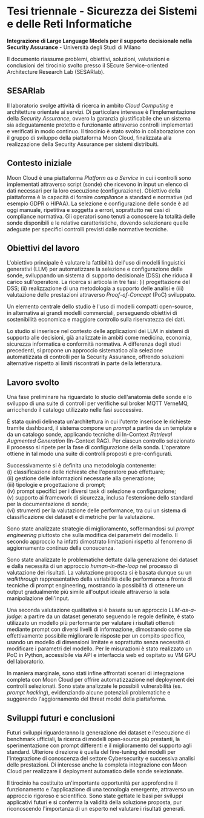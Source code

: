 # Tesi triennale - Sicurezza dei Sistemi e delle Reti Informatiche

**Integrazione di Large Language Models per il supporto decisionale nella Security Assurance** - Università degli Studi di Milano


Il documento riassume problemi, obiettivi, soluzioni, valutazioni e conclusioni del tirocinio svolto presso il SEcure Service-oriented Architecture Research Lab (SESARlab). 

## SESARlab

Il laboratorio svolge attività di ricerca in ambito *Cloud Computing* e architetture orientate ai servizi. Di particolare interesse è l'implementazione della *Security Assurance*, ovvero la garanzia giustificabile che un sistema sia adeguatamente protetto e funzionante attraverso controlli implementati e verificati in modo continuo. Il tirocinio è stato svolto in collaborazione con il gruppo di sviluppo della piattaforma Moon Cloud, finalizzata alla realizzazione della Security Assurance per sistemi distribuiti. 

## Contesto iniziale

Moon Cloud è una piattaforma *Platform as a Service* in cui i controlli sono implementati attraverso script (sonde) che ricevono in input un elenco di dati necessari per la loro esecuzione (configurazione). Obiettivo della piattaforma è la capacità di fornire *compliance* a standard e normative (ad esempio GDPR o HIPAA). La selezione e configurazione delle sonde è ad oggi manuale, ripetitiva e soggetta a errori, soprattutto nei casi di compliance normativa. Gli operatori sono tenuti a conoscere la totalità delle sonde disponibili e le relative caratteristiche, dovendo selezionare quelle adeguate per specifici controlli previsti dalle normative tecniche. 

## Obiettivi del lavoro

L'obiettivo principale è valutare la fattibilità dell'uso di modelli linguistici generativi (LLM) per automatizzare la selezione e configurazione delle sonde, sviluppando un sistema di supporto decisionale (DSS) che riduca il carico sull'operatore. La ricerca si articola in tre fasi: (i) progettazione del DSS; (ii) realizzazione di una metodologia a supporto delle analisi e (iii) valutazione delle prestazioni attraverso *Proof-of-Concept* (PoC) sviluppato. 

Un elemento centrale dello studio è l'uso di modelli compatti open-source, in alternativa ai grandi modelli commerciali, perseguendo obiettivi di sostenibilità economica e maggiore controllo sulla riservatezza dei dati.

Lo studio si inserisce nel contesto delle applicazioni dei LLM in sistemi di supporto alle decisioni, già analizzate in ambiti come medicina, economia, sicurezza informatica e conformità normativa. A differenza degli studi precedenti, si propone un approccio sistematico alla selezione automatizzata di controlli per la Security Assurance, offrendo soluzioni alternative rispetto ai limiti riscontrati in parte della letteratura.

## Lavoro svolto

Una fase preliminare ha riguardato lo studio dell'anatomia delle sonde  e lo sviluppo di una suite di controlli per verifiche sul broker MQTT VerneMQ, arricchendo il catalogo utilizzato nelle fasi successive.

È stata quindi delineata un'architettura in cui l'utente inserisce le richieste tramite dashboard, il sistema compone un *prompt* a partire da un template e da un catalogo sonde, applicando tecniche di In-Context *Retrieval Augmented Generation* (In-Context RAG). Per ciascun controllo selezionato il processo si ripete per la fase di configurazione della sonda. L'operatore ottiene in tal modo una suite di controlli proposti e pre-configurati. 

Successivamente si è definita una metodologia contenente:  
(i) classificazione delle richieste che l'operatore può effettuare;  
(ii) gestione delle informazioni necessarie alla generazione;  
(iii) tipologie e progettazione di prompt;  
(iv) prompt specifici per i diversi task di selezione e configurazione;  
(v) supporto ai framework di sicurezza, inclusa l'estensione dello standard per la documentazione di sonde;  
(vi) strumenti per la valutazione delle performance, tra cui un sistema di classificazione dei dataset e di metriche per la valutazione.

Sono state analizzate strategie di miglioramento, soffermandosi sul *prompt engineering* piuttosto che sulla modifica dei parametri del modello. Il secondo approccio ha infatti dimostrato limitazioni rispetto al fenomeno di aggiornamento continuo della conoscenza.

Sono state analizzate le problematiche dettate dalla generazione dei dataset e dalla necessità di un approccio *human-in-the-loop* nel processo di valutazione dei risultati. La valutazione proposta si è basata dunque su un *walkthrough* rappresentativo della variabilità delle performance a fronte di tecniche di prompt engineering, mostrando la possibilità di ottenere un output gradualmente più simile all'output ideale attraverso la sola manipolazione dell'input.  

Una seconda valutazione qualitativa si è basata su un approccio *LLM-as-a-judge*: a partire da un dataset generato seguendo le regole definite, è stato utilizzato un modello più performante per valutare i risultati ottenuti mediante prompt con diversi livelli di informazione, dimostrando come sia effettivamente possibile migliorare le risposte per un compito specifico, usando un modello di dimensioni limitate e soprattutto senza necessità di modificare i parametri del modello. Per le misurazioni è stato realizzato un PoC in Python, accessibile via API e interfaccia web ed ospitato su VM GPU del laboratorio.

In maniera marginale, sono stati infine affrontati scenari di integrazione completa con Moon Cloud per offrire automatizzazione nel deployment dei controlli selezionati. Sono state analizzate le possibili vulnerabilità (es. *prompt hacking*), evidenziando alcune potenziali problematiche e suggerendo l'aggiornamento del threat model della piattaforma.

## Sviluppi futuri e conclusioni

Futuri sviluppi riguarderanno la generazione dei dataset e l'esecuzione di benchmark ufficiali, la ricerca di modelli open-source più prestanti, la sperimentazione con prompt differenti e il miglioramento del supporto agli standard. Ulteriore direzione è quella del fine-tuning dei modelli per l'integrazione di conoscenza del settore Cybersecurity e successiva analisi delle prestazioni. Di interesse anche la completa integrazione con Moon Cloud per realizzare il deployment automatico delle sonde selezionate. 

Il tirocinio ha costituito un'importante opportunità per approfondire il funzionamento e l'applicazione di una tecnologia emergente, attraverso un approccio rigoroso e scientifico. Sono state gettate le basi per sviluppi applicativi futuri e si conferma la validità della soluzione proposta, pur riconoscendo l'importanza di un esperto nel valutare i risultati generati.
